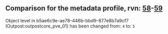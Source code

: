 ## Comparison for the metadata profile, rvn: [58](https://github.com/PRO100KatYT/FortniteProfileRevisions/tree/main/profiles/metadata/58%20metadata.json)-[59](https://github.com/PRO100KatYT/FortniteProfileRevisions/tree/main/profiles/metadata/59%20metadata.json)

Object level in b5ae6c9e-ae78-446b-bbd9-877e8b7a9cf7 (Outpost:outpostcore_pve_01) has been changed from: `4` to: `5`
<br><br>
